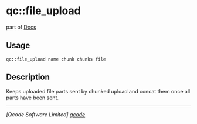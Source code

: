qc::file_upload
===============

part of [Docs](.)

Usage
-----
`qc::file_upload name chunk chunks file`

Description
-----------
Keeps uploaded file parts sent by chunked upload and concat them once all parts have been sent.

----------------------------------
*[Qcode Software Limited] [qcode]*

[qcode]: www.qcode.co.uk "Qcode Software"